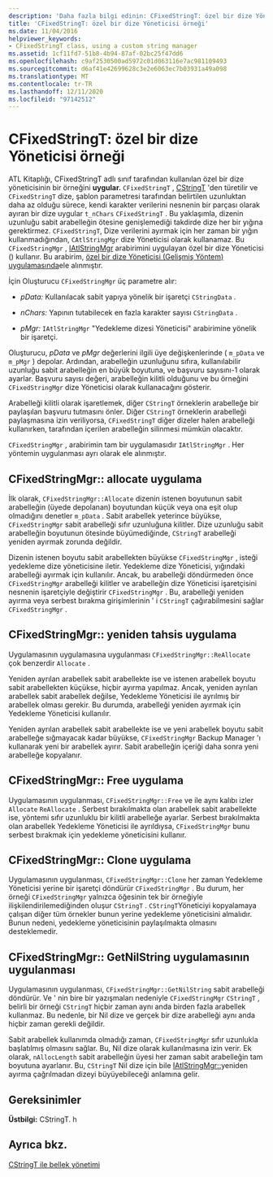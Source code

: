 ```yaml
---
description: 'Daha fazla bilgi edinin: CFixedStringT: özel bir dize Yöneticisi örneği'
title: 'CFixedStringT: özel bir dize Yöneticisi örneği'
ms.date: 11/04/2016
helpviewer_keywords:
- CFixedStringT class, using a custom string manager
ms.assetid: 1cf11fd7-51b8-4b94-87af-02bc25f47dd6
ms.openlocfilehash: c9af2530500ad5972c01d063116e7ac981109493
ms.sourcegitcommit: d6af41e42699628c3e2e6063ec7b03931a49a098
ms.translationtype: MT
ms.contentlocale: tr-TR
ms.lasthandoff: 12/11/2020
ms.locfileid: "97142512"
---
```

# <a name="cfixedstringt-example-of-a-custom-string-manager"></a>CFixedStringT: özel bir dize Yöneticisi örneği

ATL Kitaplığı, CFixedStringT adlı sınıf tarafından kullanılan özel bir dize [](../atl-mfc-shared/reference/cfixedstringt-class.md)yöneticisinin bir örneğini **uygular.** `CFixedStringT` , [CStringT](../atl-mfc-shared/reference/cstringt-class.md) 'den türetilir ve `CFixedStringT` dize, şablon parametresi tarafından belirtilen uzunluktan daha az olduğu sürece, kendi karakter verilerini nesnenin bir parçası olarak ayıran bir dize uygular `t_nChars` `CFixedStringT` . Bu yaklaşımla, dizenin uzunluğu sabit arabelleğin ötesine genişlemediği takdirde dize her bir yığına gerektirmez. `CFixedStringT`, Dize verilerini ayırmak için her zaman bir yığın kullanmadığından, `CAtlStringMgr` dize Yöneticisi olarak kullanamaz. Bu `CFixedStringMgr` , [IAtlStringMgr](../atl-mfc-shared/reference/iatlstringmgr-class.md) arabirimini uygulayan özel bir dize Yöneticisi () kullanır. Bu arabirim, [özel bir dize Yöneticisi (Gelişmiş Yöntem) uygulamasında](../atl-mfc-shared/implementation-of-a-custom-string-manager-advanced-method.md)ele alınmıştır.

İçin Oluşturucu `CFixedStringMgr` üç parametre alır:

- *pData:* Kullanılacak sabit yapıya yönelik bir işaretçi `CStringData` .

- *nChars:* Yapının tutabilecek en fazla karakter sayısı `CStringData` .

- *pMgr:* `IAtlStringMgr` "Yedekleme dizesi Yöneticisi" arabirimine yönelik bir işaretçi.

Oluşturucu, *pData* ve *pMgr* değerlerini ilgili üye değişkenlerinde ( `m_pData` ve `m_pMgr` ) depolar. Ardından, arabelleğin uzunluğunu sıfıra, kullanılabilir uzunluğu sabit arabelleğin en büyük boyutuna, ve başvuru sayısını-1 olarak ayarlar. Başvuru sayısı değeri, arabelleğin kilitli olduğunu ve bu örneğini `CFixedStringMgr` dize Yöneticisi olarak kullanacağını gösterir.

Arabelleği kilitli olarak işaretlemek, diğer `CStringT` örneklerin arabelleğe bir paylaşılan başvuru tutmasını önler. Diğer `CStringT` örneklerin arabelleği paylaşmasına izin veriliyorsa, `CFixedStringT` diğer dizeler halen arabelleği kullanırken, tarafından içerilen arabelleğin silinmesi mümkün olacaktır.

`CFixedStringMgr` , arabirimin tam bir uygulamasıdır `IAtlStringMgr` . Her yöntemin uygulanması ayrı olarak ele alınmıştır.

## <a name="implementation-of-cfixedstringmgrallocate"></a>CFixedStringMgr:: allocate uygulama

İlk olarak, `CFixedStringMgr::Allocate` dizenin istenen boyutunun sabit arabelleğin (üyede depolanan) boyutundan küçük veya ona eşit olup olmadığını denetler `m_pData` . Sabit arabellek yeterince büyükse, `CFixedStringMgr` sabit arabelleği sıfır uzunluğuna kilitler. Dize uzunluğu sabit arabelleğin boyutunun ötesinde büyümediğinde, `CStringT` arabelleği yeniden ayırmak zorunda değildir.

Dizenin istenen boyutu sabit arabellekten büyükse `CFixedStringMgr` , isteği yedekleme dize yöneticisine iletir. Yedekleme dize Yöneticisi, yığındaki arabelleği ayırmak için kullanılır. Ancak, bu arabelleği döndürmeden önce `CFixedStringMgr` arabelleği kilitler ve arabelleğin dize Yöneticisi işaretçisini nesnenin işaretçiyle değiştirir `CFixedStringMgr` . Bu, arabelleği yeniden ayırma veya serbest bırakma girişimlerinin ' i `CStringT` çağırabilmesini sağlar `CFixedStringMgr` .

## <a name="implementation-of-cfixedstringmgrreallocate"></a>CFixedStringMgr:: yeniden tahsis uygulama

Uygulamasının uygulamasına uygulanması `CFixedStringMgr::ReAllocate` çok benzerdir `Allocate` .

Yeniden ayrılan arabellek sabit arabellekte ise ve istenen arabellek boyutu sabit arabellekten küçükse, hiçbir ayırma yapılmaz. Ancak, yeniden ayrılan arabellek sabit arabellek değilse, Yedekleme Yöneticisi ile ayrılmış bir arabellek olması gerekir. Bu durumda, arabelleği yeniden ayırmak için Yedekleme Yöneticisi kullanılır.

Yeniden ayrılan arabellek sabit arabellekte ise ve yeni arabellek boyutu sabit arabelleğe sığmayacak kadar büyükse, `CFixedStringMgr` Backup Manager 'ı kullanarak yeni bir arabellek ayırır. Sabit arabelleğin içeriği daha sonra yeni arabelleğe kopyalanır.

## <a name="implementation-of-cfixedstringmgrfree"></a>CFixedStringMgr:: Free uygulama

Uygulamasının uygulanması, `CFixedStringMgr::Free` ve ile aynı kalıbı izler `Allocate` `ReAllocate` . Serbest bırakılmakta olan arabellek sabit arabellekte ise, yöntemi sıfır uzunluklu bir kilitli arabelleğe ayarlar. Serbest bırakılmakta olan arabellek Yedekleme Yöneticisi ile ayrıldıysa, `CFixedStringMgr` bunu serbest bırakmak için yedekleme yöneticisini kullanır.

## <a name="implementation-of-cfixedstringmgrclone"></a>CFixedStringMgr:: Clone uygulama

Uygulamasının uygulanması, `CFixedStringMgr::Clone` her zaman Yedekleme Yöneticisi yerine bir işaretçi döndürür `CFixedStringMgr` . Bu durum, her örneği `CFixedStringMgr` yalnızca öğesinin tek bir örneğiyle ilişkilendirilemediğinden oluşur `CStringT` . `CStringT`Yöneticiyi kopyalamaya çalışan diğer tüm örnekler bunun yerine yedekleme yöneticisini almalıdır. Bunun nedeni, yedekleme yöneticisinin paylaşılmakta olmasını desteklemedir.

## <a name="implementation-of-cfixedstringmgrgetnilstring"></a>CFixedStringMgr:: GetNilString uygulamasının uygulanması

Uygulamasının uygulanması, `CFixedStringMgr::GetNilString` sabit arabelleği döndürür. Ve ' nin bire bir yazışmaları nedeniyle `CFixedStringMgr` `CStringT` , belirli bir örneği `CStringT` hiçbir zaman aynı anda birden fazla arabellek kullanmaz. Bu nedenle, bir Nil dize ve gerçek bir dize arabelleği aynı anda hiçbir zaman gerekli değildir.

Sabit arabellek kullanımda olmadığı zaman, `CFixedStringMgr` sıfır uzunlukla başlatılmış olmasını sağlar. Bu, Nil dize olarak kullanılmasına izin verir. Ek olarak, `nAllocLength` sabit arabelleğin üyesi her zaman sabit arabelleğin tam boyutuna ayarlanır. Bu, `CStringT` Nil dize için bile [IAtlStringMgr::](../atl-mfc-shared/reference/iatlstringmgr-class.md#reallocate)yeniden ayırma çağrılmadan dizeyi büyüyebileceği anlamına gelir.

## <a name="requirements"></a>Gereksinimler

**Üstbilgi:** CStringT. h

## <a name="see-also"></a>Ayrıca bkz.

[CStringT ile bellek yönetimi](../atl-mfc-shared/memory-management-with-cstringt.md)
